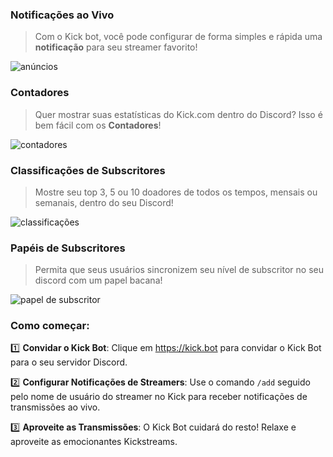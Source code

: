 ### Notificações ao Vivo

> Com o Kick bot, você pode configurar de forma simples e rápida uma **notificação** para seu streamer favorito!

![anúncios](https://images-ext-1.discordapp.net/external/nU3YZlYycrUcn8AeL04vSoH3OKKudzxWFLpj6uwITao/https/kick.bot/images/examples/announcements.png)

### Contadores

> Quer mostrar suas estatísticas do Kick.com dentro do Discord? Isso é bem fácil com os **Contadores**!

![contadores](https://images-ext-1.discordapp.net/external/4axnZvj-Oq5LswVEw1cgZdq71eqAQ6Ey40NLg5fRWdk/https/kick.bot/images/examples/counters.png)

### Classificações de Subscritores

> Mostre seu top 3, 5 ou 10 doadores de todos os tempos, mensais ou semanais, dentro do seu Discord!

![classificações](https://images-ext-1.discordapp.net/external/Di7M4S47c6gb_ZJdj_8ButrHUrmfvFoyZ8_fPgPgcKI/https/kick.bot/images/examples/leaderboards.png)

### Papéis de Subscritores

> Permita que seus usuários sincronizem seu nível de subscritor no seu discord com um papel bacana!

![papel de subscritor](https://images-ext-1.discordapp.net/external/cM3Ar30qlE5Z1ko_JvCP5c7WJOoLeB-A2PE8kmkgPwQ/https/kick.bot/images/examples/subsriberrole.png)

### Como começar:

1️⃣ **Convidar o Kick Bot**: Clique em https://kick.bot para convidar o Kick Bot para o seu servidor Discord.

2️⃣ **Configurar Notificações de Streamers**: Use o comando `/add` seguido pelo nome de usuário do streamer no Kick para receber notificações de transmissões ao vivo.

3️⃣ **Aproveite as Transmissões**: O Kick Bot cuidará do resto! Relaxe e aproveite as emocionantes Kickstreams.
